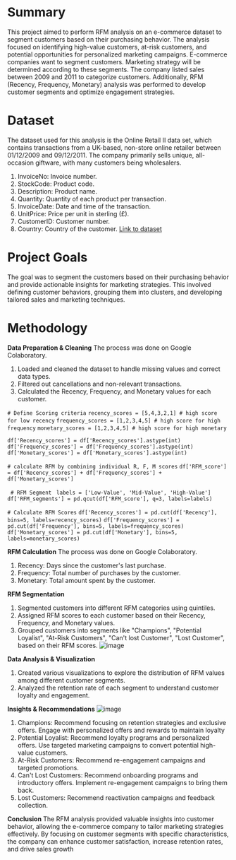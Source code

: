 # Summary
This project aimed to perform RFM analysis on an e-commerce dataset to segment customers based on their purchasing behavior. The analysis focused on identifying high-value customers, at-risk customers, and potential opportunities for personalized marketing campaigns. E-commerce companies want to segment customers. Marketing strategy will be determined according to these segments. The company listed sales between 2009 and 2011 to categorize customers. Additionally, RFM (Recency, Frequency, Monetary) analysis was performed to develop customer segments and optimize engagement strategies.

# Dataset
The dataset used for this analysis is the Online Retail II data set, which contains transactions from a UK-based, non-store online retailer between 01/12/2009 and 09/12/2011. The company primarily sells unique, all-occasion giftware, with many customers being wholesalers.
1. InvoiceNo: Invoice number.
2. StockCode: Product code.
3. Description: Product name.
4. Quantity: Quantity of each product per transaction.
5. InvoiceDate: Date and time of the transaction.
6. UnitPrice: Price per unit in sterling (£).
7. CustomerID: Customer number.
8. Country: Country of the customer.
[Link to dataset](https://www.kaggle.com/datasets/ilkeryildiz/online-retail-listing)

# Project Goals
The goal was to segment the customers based on their purchasing behavior and provide actionable insights for marketing strategies. This involved defining customer behaviors, grouping them into clusters, and developing tailored sales and marketing techniques.

# Methodology

**Data Preparation & Cleaning**
The process was done on Google Colaboratory.
1. Loaded and cleaned the dataset to handle missing values and correct data types.
2. Filtered out cancellations and non-relevant transactions.
3. Calculated the Recency, Frequency, and Monetary values for each customer.
  
 `# Define Scoring criteria`
  `recency_scores = [5,4,3,2,1] # high score for low recency`
  `frequency_scores = [1,2,3,4,5] # high score for high frequency`
  `monetary_scores = [1,2,3,4,5] # high score for high monetary`

  `df['Recency_scores'] = df['Recency_scores'].astype(int)`
  `df['Frequency_scores'] = df['Frequency_scores'].astype(int)`
  `df['Monetary_scores'] = df['Monetary_scores'].astype(int)`
  
  `# calculate RFM by combining individual R, F, M scores`
  `df['RFM_score'] = df['Recency_scores'] + df['Frequency_scores'] + df['Monetary_scores']`
  
 ` # RFM Segment`
 ` labels = ['Low-Value', 'Mid-Value', 'High-Value']`
  `df['RFM_segments'] = pd.qcut(df['RFM_score'], q=3, labels=labels)`
  
  `# Calculate RFM Scores`
  `df['Recency_scores'] = pd.cut(df['Recency'], bins=5, labels=recency_scores)`
  `df['Frequency_scores'] = pd.cut(df['Frequency'], bins=5, labels=frequency_scores)`
  `df['Monetary_scores'] = pd.cut(df['Monetary'], bins=5, labels=monetary_scores)`

**RFM Calculation**
The process was done on Google Colaboratory.
1. Recency: Days since the customer's last purchase.
2. Frequency: Total number of purchases by the customer.
3. Monetary: Total amount spent by the customer.

**RFM Segmentation**
1. Segmented customers into different RFM categories using quintiles.
2. Assigned RFM scores to each customer based on their Recency, Frequency, and Monetary values.
3. Grouped customers into segments like "Champions", "Potential Loyalist", "At-Risk Customers", "Can't lost Customer", "Lost Customer", based on their RFM scores.
![image](https://github.com/user-attachments/assets/46a5146e-32ed-494c-9bc1-f51e48680d7e)

**Data Analysis & Visualization**
1. Created various visualizations to explore the distribution of RFM values among different customer segments.
2. Analyzed the retention rate of each segment to understand customer loyalty and engagement.

**Insights & Recommendations**
![image](https://github.com/user-attachments/assets/727e6fd3-7611-462a-87b8-1820e2f3a1e0)
1. Champions: Recommend focusing on retention strategies and exclusive offers. Engage with personalized offers and rewards to maintain loyalty
2. Potential Loyalist: Recommend loyalty programs and personalized offers. Use targeted marketing campaigns to convert potential high-value customers.
3. At-Risk Customers: Recommend re-engagement campaigns and targeted promotions. 
4. Can't Lost Customers: Recommend onboarding programs and introductory offers. Implement re-engagement campaigns to bring them back.
5. Lost Customers: Recommend reactivation campaigns and feedback collection.


**Conclusion**
The RFM analysis provided valuable insights into customer behavior, allowing the e-commerce company to tailor marketing strategies effectively. By focusing on customer segments with specific characteristics, the company can enhance customer satisfaction, increase retention rates, and drive sales growth
